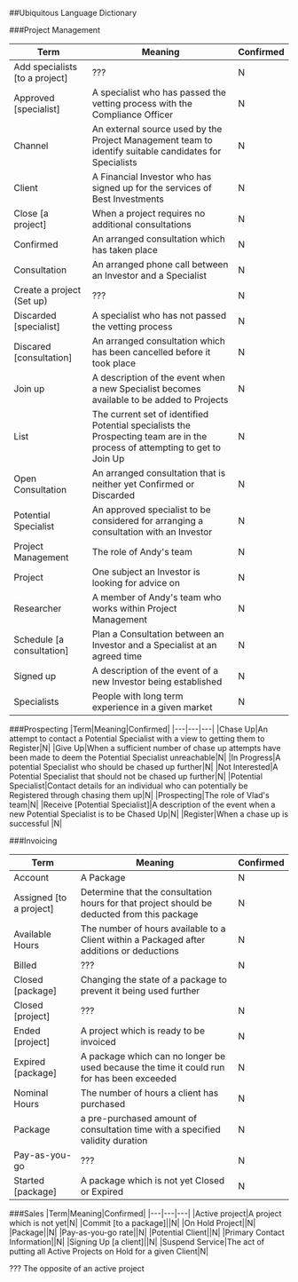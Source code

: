##Ubiquitous Language Dictionary

###Project Management

|Term|Meaning|Confirmed|
|---|---|---|
|Add specialists [to a project]|???|N|
|Approved [specialist]|A specialist who has passed the vetting process with the Compliance Officer|N|
|Channel|An external source used by the Project Management team to identify suitable candidates for Specialists|N|
|Client|A Financial Investor who has signed up for the services of Best Investments|N|
|Close [a project]|When a project requires no additional consultations|N|
|Confirmed|An arranged consultation which has taken place|N|
|Consultation|An arranged phone call between an Investor and a Specialist|N|
|Create a project (Set up)|???|N|
|Discarded [specialist]|A specialist who has not passed the vetting process|N|
|Discared [consultation]|An arranged consultation which has been cancelled before it took place|N|
|Join up|A description of the event when a new Specialist becomes available to be added to Projects|N|
|List|The current set of identified Potential specialists the Prospecting team are in the process of attempting to get to Join Up|N|
|Open Consultation| An arranged consultation that is neither yet Confirmed or Discarded|N|
|Potential Specialist|An approved specialist to be considered for arranging a consultation with an Investor|N|
|Project Management|The role of Andy's team|N|
|Project|One subject an Investor is looking for advice on|N|
|Researcher|A member of Andy's team who works within Project Management|N|
|Schedule [a consultation]|Plan a Consultation between an Investor and a Specialist at an agreed time|N|
|Signed up|A description of the event of a new Investor being established|N|
|Specialists|People with long term experience in a given market|N|

###Prospecting
|Term|Meaning|Confirmed|
|---|---|---|
|Chase Up|An attempt to contact a Potential Specialist with a view to getting them to Register|N|
|Give Up|When a sufficient number of chase up attempts have been made to deem the Potential Specialist unreachable|N|
|In Progress|A potential Specialist who should be chased up further|N|
|Not Interested|A Potential Specialist that should not be chased up further|N|
|Potential Specialist|Contact details for an individual who can potentially be Registered through chasing them up|N|
|Prospecting|The role of Vlad's team|N|
|Receive [Potential Specialist]|A description of the event when a new Potential Specialist is to be Chased Up|N|
|Register|When a chase up is successful |N|

###Invoicing

|Term|Meaning|Confirmed|
|---|---|---|
|Account|A Package|N|
|Assigned [to a project]|Determine that the consultation hours for that project should be deducted from this package|N|
|Available Hours|The number of hours available to a Client within a Packaged after additions or deductions|N|
|Billed|???|N|
|Closed [package]|Changing the state of a package to prevent it being used further|
|Closed [project]|???|N|
|Ended [project]|A project which is ready to be invoiced|N|
|Expired [package]|A package which can no longer be used because the time it could run for has been exceeded|N|
|Nominal Hours|The number of hours a client has purchased|N|
|Package|a pre-purchased amount of consultation time with a specified validity duration|N|
|Pay-as-you-go|???|N|
|Started [package]|A package which is not yet Closed or Expired|N|

###Sales
|Term|Meaning|Confirmed|
|---|---|---|
|Active project|A project which is not yet|N|
|Commit [to a package]||N|
|On Hold Project||N|
|Package||N|
|Pay-as-you-go rate||N|
|Potential Client||N|
|Primary Contact Information||N|
|Signing Up [a client]||N|
|Suspend Service|The act of putting all Active Projects on Hold for a given Client|N|


??? The opposite of an active project